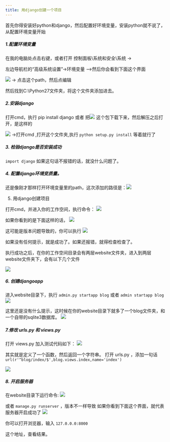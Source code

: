 ```yaml
---
title: 用django创建一个项目
---
```

首先你得安装好python和django，然后配置好环境变量，安装python就不说了，从配置环境变量开始

##### 1.配置环境变量

在我的电脑处点击右键，或者打开 控制面板\系统和安全\系统 ->

左边导航栏的“高级系统设置”->环境变量 -->然后你会看到下面这个界面

![](https://sunchang.oss-cn-beijing.aliyuncs.com/image/828578-20170103195539128-1894247265.png)
-> 点击这个path，然后点编辑

然后找到C:\Python27文件夹，将这个文件夹添加进去。

##### 2.安装django

打开cmd，执行 pip install django 或者 把![](https://sunchang.oss-cn-beijing.aliyuncs.com/image/828578-20170103195951191-1293610516.png)
这个包下载下来，然后解压之后打开，是这样的

![](https://sunchang.oss-cn-beijing.aliyuncs.com/image/828578-20170103200123878-1846022323.png)
->打开cmd ,打开这个文件夹,执行 `python setup.py install`
等着就行了

##### 3. 检验django是否安装成功
`
import django
`
如果这句话不报错的话，就没什么问题了。

##### 4. 配置django环境变质量。

还是像刚才那样打开环境变量里的path，这次添加的路径是：![](https://sunchang.oss-cn-beijing.aliyuncs.com/image/828578-20170103200738237-1012230503.png)

5. 用django创建项目

打开cmd，并进入你的工作空间，执行命令：
![](https://sunchang.oss-cn-beijing.aliyuncs.com/image/828578-20170103200951722-394835961.png)

如果你看到的是下面这样的话，
![](https://sunchang.oss-cn-beijing.aliyuncs.com/image/828578-20170103201030722-218731608.png)

这可能是版本问题导致的，你可以执行
![](https://sunchang.oss-cn-beijing.aliyuncs.com/image/828578-20170103201118253-933553388.png)

如果没有任何提示，就是成功了。如果还报错，就得检查检查了。

执行成功之后，在你的工作空间目录会有两层website文件夹，进入到两层website文件夹下，会有以下几个文件

![](https://sunchang.oss-cn-beijing.aliyuncs.com/image/828578-20170103202329550-1021831256.png)
##### 6. 创建djangoapp
进入website目录下，执行 `admin.py startapp blog` 或者 `admin startapp blog`
![](https://sunchang.oss-cn-beijing.aliyuncs.com/image/828578-20170103202532987-734281570.png)

这里还是没有什么提示，这时候在你的website目录下就多了一个blog文件夹，和一个自带的sqlite3数据库。
![](https://sunchang.oss-cn-beijing.aliyuncs.com/image/828578-20170103202638644-219210958.png)

##### 7.修改 urls.py 和 views.py 

打开 views.py 加入测试代码如下：
![](https://sunchang.oss-cn-beijing.aliyuncs.com/image/828578-20170103203359566-894259538.png)

其实就是定义了一个函数，然后返回一个字符串。
打开 urls.py ，添加一句话
`url(r'^blog/index/$',blog.views.index,name='index')`

![](https://sunchang.oss-cn-beijing.aliyuncs.com/image/828578-20170103203233878-325335233.png)

 ##### 8. 开启服务器
在website目录下运行命令:
![](https://sunchang.oss-cn-beijing.aliyuncs.com/image/828578-20170103203550237-1673257793.png)

或者 `manage.py runserver` ，版本不一样导致
如果你看到下面这个界面，就代表服务器开启成功了
![](https://sunchang.oss-cn-beijing.aliyuncs.com/image/828578-20170103203725644-2085813319.png)

你可以打开浏览器，输入 `127.0.0.0:8000 `

这个地址，查看结果。